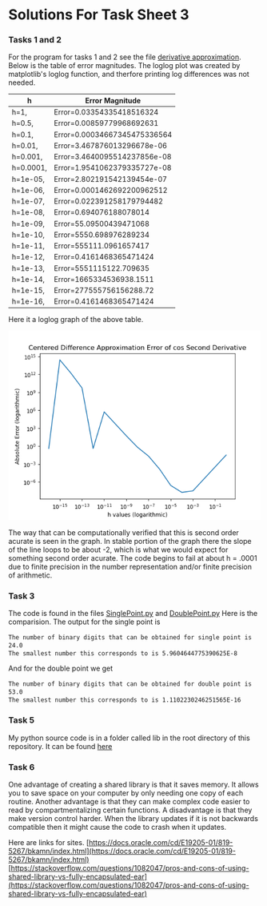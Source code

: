 # Solutions For Task Sheet 3

### Tasks 1 and 2

For the program for tasks 1 and 2 see the file [derivative approximation](../sheet2/derivative_approximation.py). Below is the table of error magnitudes. The loglog plot was created by matplotlib's loglog function, and therfore printing log differences was not needed.

| h        | Error Magnitude |
|---------|------------------------------|
| h=1,      | Error=0.03354335418516324 |
| h=0.5,    | Error=0.00859779968692631 |
| h=0.1,    | Error=0.00034667345475336564 |
| h=0.01,   | Error=3.467876013296678e-06 |
| h=0.001,  | Error=3.4640095514237856e-08 |
| h=0.0001, | Error=1.9541062379335727e-08 |
| h=1e-05,  | Error=2.802191542139454e-07 |
| h=1e-06,  | Error=0.0001462692200962512 |
| h=1e-07,  | Error=0.022391258179794482 |
| h=1e-08,  | Error=0.694076188078014 |
| h=1e-09,  | Error=55.09500439471068 |
| h=1e-10,  | Error=5550.698976289234 |
| h=1e-11,  | Error=555111.0961657417 |
| h=1e-12,  | Error=0.4161468365471424 |
| h=1e-13,  | Error=5551115122.709635 |
| h=1e-14,  | Error=1665334536938.1511 |
| h=1e-15,  | Error=277555756156288.72 |
| h=1e-16,  | Error=0.4161468365471424 |

Here it a loglog graph of the above table.

![image](../sheet2/loglogdiff.png)

The way that can be computationally verified that this is second order acurate is seen in the graph. In stable portion of the graph there the slope of the line loops to be about -2, which is what we would expect for something second order acurate. The code begins to fail at about h = .0001 due to  finite precision in the number representation and/or finite precision of arithmetic.

### Task 3
The code is found in the files [SinglePoint.py](src/SinglePoint.py) and [DoublePoint.py](src/DoublePoint.py)
Here is the comparision. The output for the single point is 

```
The number of binary digits that can be obtained for single point is 24.0
The smallest number this corresponds to is 5.9604644775390625E-8

```
And for the double point we get

```
The number of binary digits that can be obtained for double point is 53.0
The smallest number this corresponds to is 1.1102230246251565E-16

```
### Task 5
My python source code is in a folder called lib in the root directory of this repository. It can be found [here](../../lib)

### Task 6
One advantage of creating a shared library is that it saves memory. It allows you to save space on your computer by only needing one copy of each routine. Another advantage is that they can make complex code easier to read by compartmentalizing certain functions. A disadvantage is that they make version control harder. When the library updates if it is not backwards compatible then it might cause the code to crash when it updates.

Here are links for sites.
[https://docs.oracle.com/cd/E19205-01/819-5267/bkamn/index.html](https://docs.oracle.com/cd/E19205-01/819-5267/bkamn/index.html)
[https://stackoverflow.com/questions/1082047/pros-and-cons-of-using-shared-library-vs-fully-encapsulated-ear](https://stackoverflow.com/questions/1082047/pros-and-cons-of-using-shared-library-vs-fully-encapsulated-ear)

